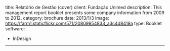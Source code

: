 title: Relatório de Gestão (cover)
client: Fundação Unimed
description: This management report booklet presents some company information from 2009 to 2012.
category: brochure
date: 2013/1/3
image: https://farm1.staticflickr.com/571/20809954833_a3c4d8419a
type: Booklet
software:
- InDesign
---
